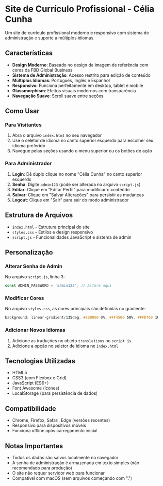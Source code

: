 # Site de Currículo Profissional - Célia Cunha

Um site de currículo profissional moderno e responsivo com sistema de administração e suporte a múltiplos idiomas.

## Características

- **Design Moderno**: Baseado no design da imagem de referência com cores da FBD Global Business
- **Sistema de Administração**: Acesso restrito para edição de conteúdo
- **Múltiplos Idiomas**: Português, Inglês e Espanhol
- **Responsivo**: Funciona perfeitamente em desktop, tablet e mobile
- **Glassmorphism**: Efeitos visuais modernos com transparência
- **Navegação Suave**: Scroll suave entre seções

## Como Usar

### Para Visitantes
1. Abra o arquivo `index.html` no seu navegador
2. Use o seletor de idioma no canto superior esquerdo para escolher seu idioma preferido
3. Navegue pelas seções usando o menu superior ou os botões de ação

### Para Administrador
1. **Login**: Dê duplo clique no nome "Célia Cunha" no canto superior esquerdo
2. **Senha**: Digite `admin123` (pode ser alterada no arquivo `script.js`)
3. **Editar**: Clique em "Editar Perfil" para modificar o conteúdo
4. **Salvar**: Clique em "Salvar Alterações" para persistir as mudanças
5. **Logout**: Clique em "Sair" para sair do modo administrador

## Estrutura de Arquivos

- `index.html` - Estrutura principal do site
- `styles.css` - Estilos e design responsivo
- `script.js` - Funcionalidades JavaScript e sistema de admin

## Personalização

### Alterar Senha de Admin
No arquivo `script.js`, linha 3:
```javascript
const ADMIN_PASSWORD = 'admin123'; // Altere aqui
```

### Modificar Cores
No arquivo `styles.css`, as cores principais são definidas no gradiente:
```css
background: linear-gradient(135deg, #8B0000 0%, #FF4500 50%, #FFD700 100%);
```

### Adicionar Novos Idiomas
1. Adicione as traduções no objeto `translations` no `script.js`
2. Adicione a opção no seletor de idioma no `index.html`

## Tecnologias Utilizadas

- HTML5
- CSS3 (com Flexbox e Grid)
- JavaScript (ES6+)
- Font Awesome (ícones)
- LocalStorage (para persistência de dados)

## Compatibilidade

- Chrome, Firefox, Safari, Edge (versões recentes)
- Responsivo para dispositivos móveis
- Funciona offline após carregamento inicial

## Notas Importantes

- Todos os dados são salvos localmente no navegador
- A senha de administração é armazenada em texto simples (não recomendado para produção)
- O site não requer servidor web para funcionar
- Compatível com macOS (sem arquivos começando com ".")